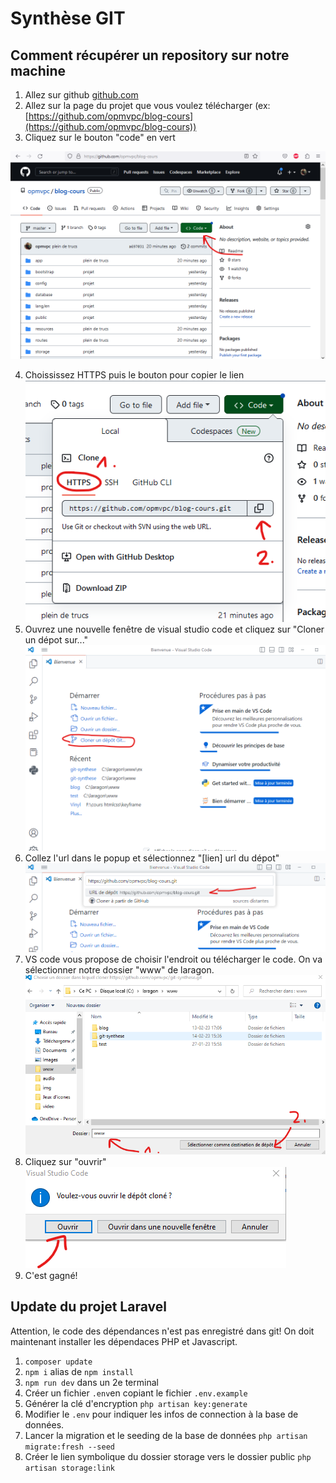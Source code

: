 # Synthèse GIT

## Comment récupérer un repository sur notre machine

1. Allez sur github [github.com](https://github.com)
2. Allez sur la page du projet que vous voulez télécharger (ex: [https://github.com/opmvpc/blog-cours](https://github.com/opmvpc/blog-cours))
3. Cliquez sur le bouton "code" en vert

![](img/1.png)

4. Choississez HTTPS puis le bouton pour copier le lien
   ![](img/2.png)
5. Ouvrez une nouvelle fenêtre de visual studio code et cliquez sur "Cloner un dépot sur..."
   ![](img/3.png)
6. Collez l'url dans le popup et sélectionnez "[lien] url du dépot"
   ![](img/4.png)
7. VS code vous propose de choisir l'endroit ou télécharger le code. On va sélectionner notre dossier "www" de laragon.
   ![](img/5.png)
8. Cliquez sur "ouvrir"
   ![](img/6.png)
9. C'est gagné!

## Update du projet Laravel

Attention, le code des dépendances n'est pas enregistré dans git! On doit maintenant installer les dépendaces PHP et Javascript.

1. `composer update`
2. `npm i` alias de `npm install`
3. `npm run dev` dans un 2e terminal
4. Créer un fichier `.env`en copiant le fichier `.env.example`
5. Générer la clé d'encryption `php artisan key:generate`
6. Modifier le `.env` pour indiquer les infos de connection à la base de données.
7. Lancer la migration et le seeding de la base de données `php artisan migrate:fresh --seed`
8. Créer le lien symbolique du dossier storage vers le dossier public `php artisan storage:link`
  